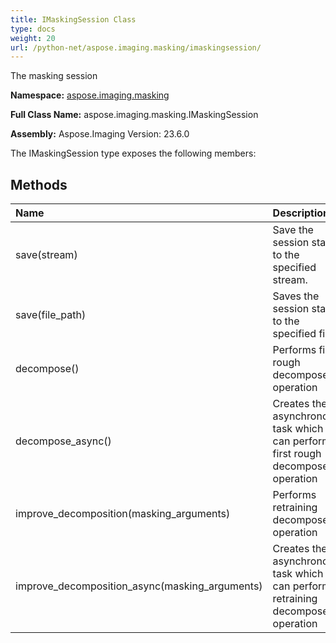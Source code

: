 ```yaml
---
title: IMaskingSession Class
type: docs
weight: 20
url: /python-net/aspose.imaging.masking/imaskingsession/
---
```


The masking session

**Namespace:** [aspose.imaging.masking](/imaging/python-net/aspose.imaging.masking/)

**Full Class Name:** aspose.imaging.masking.IMaskingSession

**Assembly:**  Aspose.Imaging Version: 23.6.0

The IMaskingSession type exposes the following members:
## **Methods**
|**Name**|**Description**|
| :- | :- |
|save(stream)|Save the session state to the specified stream.|
|save(file_path)|Saves the session state to the specified file.|
|decompose()|Performs first rough decompose operation|
|decompose_async()|Creates the asynchronous task which can perform first rough decompose operation|
|improve_decomposition(masking_arguments)|Performs retraining decompose operation|
|improve_decomposition_async(masking_arguments)|Creates the asynchronous task which can perform retraining decompose operation|
